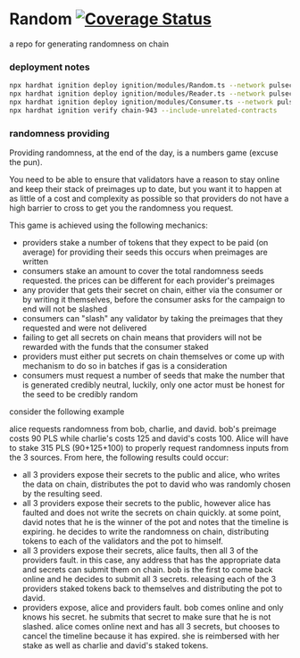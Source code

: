 # Random [![Coverage Status](https://coveralls.io/repos/github/gibsfinance/random/badge.svg?branch=master)](https://coveralls.io/github/gibsfinance/random?branch=master)

a repo for generating randomness on chain

### deployment notes

```bash
npx hardhat ignition deploy ignition/modules/Random.ts --network pulsechainV4
npx hardhat ignition deploy ignition/modules/Reader.ts --network pulsechainV4
npx hardhat ignition deploy ignition/modules/Consumer.ts --network pulsechainV4
npx hardhat ignition verify chain-943 --include-unrelated-contracts
```

### randomness providing

Providing randomness, at the end of the day, is a numbers game (excuse the pun).

You need to be able to ensure that validators have a reason to stay online and keep their stack of preimages up to date, but you want it to happen at as little of a cost and complexity as possible so that providers do not have a high barrier to cross to get you the randomness you request.

This game is achieved using the following mechanics:
- providers stake a number of tokens that they expect to be paid (on average) for providing their seeds this occurs when preimages are written
- consumers stake an amount to cover the total randomness seeds requested. the prices can be different for each provider's preimages
- any provider that gets their secret on chain, either via the consumer or by writing it themselves, before the consumer asks for the campaign to end will not be slashed
- consumers can "slash" any validator by taking the preimages that they requested and were not delivered
- failing to get all secrets on chain means that providers will not be rewarded with the funds that the consumer staked
- providers must either put secrets on chain themselves or come up with mechanism to do so in batches if gas is a consideration
- consumers must request a number of seeds that make the number that is generated credibly neutral, luckily, only one actor must be honest for the seed to be credibly random

consider the following example

alice requests randomness from bob, charlie, and david. bob's preimage costs 90 PLS while charlie's costs 125 and david's costs 100. Alice will have to stake 315 PLS (90+125+100) to properly request randomness inputs from the 3 sources. From here, the following results could occur:

- all 3 providers expose their secrets to the public and alice, who writes the data on chain, distributes the pot to david who was randomly chosen by the resulting seed.
- all 3 providers expose their secrets to the public, however alice has faulted and does not write the secrets on chain quickly. at some point, david notes that he is the winner of the pot and notes that the timeline is expiring. he decides to write the randomness on chain, distributing tokens to each of the validators and the pot to himself.
- all 3 providers expose their secrets, alice faults, then all 3 of the providers fault. in this case, any address that has the appropriate data and secrets can submit them on chain. bob is the first to come back online and he decides to submit all 3 secrets. releasing each of the 3 providers staked tokens back to themselves and distributing the pot to david.
- providers expose, alice and providers fault. bob comes online and only knows his secret. he submits that secret to make sure that he is not slashed. alice comes online next and has all 3 secrets, but chooses to cancel the timeline because it has expired. she is reimbersed with her stake as well as charlie and david's staked tokens.
